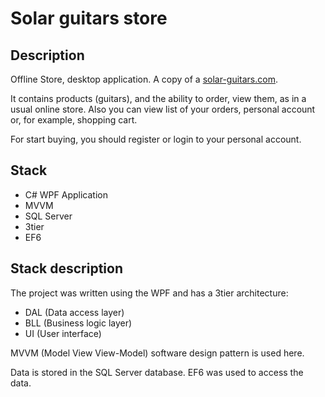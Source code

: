 # Solar guitars store
## Description
Offline Store, desktop application. A copy of a [solar-guitars.com](www.solar-guitars.com).

It contains products (guitars), and the ability to order, view them, as in a usual online store. Also you can view list of your orders, personal account or, for example, shopping cart.

For start buying, you should register or login to your personal account.

## Stack 
- C# WPF Application
- MVVM
- SQL Server
- 3tier
- EF6

## Stack description
The project was written using the WPF and has a 3tier architecture:

- DAL (Data access layer)
- BLL (Business logic layer)
- UI (User interface)

MVVM (Model View View-Model) software design pattern is used here.

Data is stored in the SQL Server database. EF6 was used to access the data.
